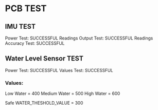 # PCB TEST

## IMU TEST

Power Test: SUCCESSFUL
Readings Output Test: SUCCESSFUL
Readings Accuracy Test: SUCCESSFUL

## Water Level Sensor TEST

Power Test: SUCCESSFUL
Values Test: SUCCESSFUL

### Values:

Low Water = 400
Medium Water = 500
High Water = 600

Safe WATER_THESHOLD_VALUE = 300
